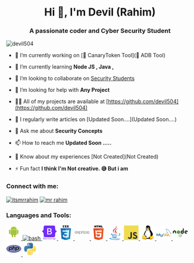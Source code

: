 <h1 align="center">Hi 👋, I'm Devil (Rahim)</h1>
<h3 align="center">A passionate coder and Cyber Security Student</h3>

<p align="left"> <img src="https://komarev.com/ghpvc/?username=devil504&label=Profile%20views&color=0e75b6&style=flat" alt="devil504" /> </p>

- 🔭 I’m currently working on [🔩 CanaryToken Tool](🔩 ADB Tool)

- 🌱 I’m currently learning **Node JS , Java ,**

- 👯 I’m looking to collaborate on [Security Students](https://github.com/devil504/alpineinstaller)

- 🤝 I’m looking for help with **Any Project**

- 👨‍💻 All of my projects are available at [https://github.com/devil504](https://github.com/devil504)

- 📝 I regularly write articles on [Updated Soon....](Updated Soon....)

- 💬 Ask me about **Security Concepts**

- 📫 How to reach me **Updated Soon .....**

- 📄 Know about my experiences [Not Created](Not Created)

- ⚡ Fun fact **I think I'm Not creative. 😅 But i am**

<h3 align="left">Connect with me:</h3>
<p align="left">
<a href="https://instagram.com/itsmrrahim" target="blank"><img align="center" src="https://cdn.jsdelivr.net/npm/simple-icons@3.0.1/icons/instagram.svg" alt="itsmrrahim" height="30" width="40" /></a>
<a href="https://www.youtube.com/c/mr rahim" target="blank"><img align="center" src="https://cdn.jsdelivr.net/npm/simple-icons@3.0.1/icons/youtube.svg" alt="mr rahim" height="30" width="40" /></a>
</p>

<h3 align="left">Languages and Tools:</h3>
<p align="left"> <a href="https://developer.android.com" target="_blank"> <img src="https://raw.githubusercontent.com/devicons/devicon/master/icons/android/android-original-wordmark.svg" alt="android" width="40" height="40"/> </a> <a href="https://www.gnu.org/software/bash/" target="_blank"> <img src="https://www.vectorlogo.zone/logos/gnu_bash/gnu_bash-icon.svg" alt="bash" width="40" height="40"/> </a> <a href="https://getbootstrap.com" target="_blank"> <img src="https://raw.githubusercontent.com/devicons/devicon/master/icons/bootstrap/bootstrap-plain-wordmark.svg" alt="bootstrap" width="40" height="40"/> </a> <a href="https://www.w3schools.com/css/" target="_blank"> <img src="https://raw.githubusercontent.com/devicons/devicon/master/icons/css3/css3-original-wordmark.svg" alt="css3" width="40" height="40"/> </a> <a href="https://expressjs.com" target="_blank"> <img src="https://raw.githubusercontent.com/devicons/devicon/master/icons/express/express-original-wordmark.svg" alt="express" width="40" height="40"/> </a> <a href="https://www.w3.org/html/" target="_blank"> <img src="https://raw.githubusercontent.com/devicons/devicon/master/icons/html5/html5-original-wordmark.svg" alt="html5" width="40" height="40"/> </a> <a href="https://www.java.com" target="_blank"> <img src="https://raw.githubusercontent.com/devicons/devicon/master/icons/java/java-original.svg" alt="java" width="40" height="40"/> </a> <a href="https://developer.mozilla.org/en-US/docs/Web/JavaScript" target="_blank"> <img src="https://raw.githubusercontent.com/devicons/devicon/master/icons/javascript/javascript-original.svg" alt="javascript" width="40" height="40"/> </a> <a href="https://www.linux.org/" target="_blank"> <img src="https://raw.githubusercontent.com/devicons/devicon/master/icons/linux/linux-original.svg" alt="linux" width="40" height="40"/> </a> <a href="https://www.mysql.com/" target="_blank"> <img src="https://raw.githubusercontent.com/devicons/devicon/master/icons/mysql/mysql-original-wordmark.svg" alt="mysql" width="40" height="40"/> </a> <a href="https://nodejs.org" target="_blank"> <img src="https://raw.githubusercontent.com/devicons/devicon/master/icons/nodejs/nodejs-original-wordmark.svg" alt="nodejs" width="40" height="40"/> </a> <a href="https://www.php.net" target="_blank"> <img src="https://raw.githubusercontent.com/devicons/devicon/master/icons/php/php-original.svg" alt="php" width="40" height="40"/> </a> <a href="https://www.python.org" target="_blank"> <img src="https://raw.githubusercontent.com/devicons/devicon/master/icons/python/python-original.svg" alt="python" width="40" height="40"/> </a> </p>
